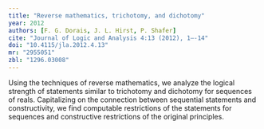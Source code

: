 ```yaml
---
title: "Reverse mathematics, trichotomy, and dichotomy"
year: 2012
authors: [F. G. Dorais, J. L. Hirst, P. Shafer]
cite: "Journal of Logic and Analysis 4:13 (2012), 1–-14"
doi: "10.4115/jla.2012.4.13"
mr: "2955051"
zbl: "1296.03008"
---
```

Using the techniques of reverse mathematics, we analyze the logical strength of statements similar to trichotomy and dichotomy for sequences of reals. Capitalizing on the connection between sequential statements and constructivity, we find computable restrictions of the statements for sequences and constructive restrictions of the original principles.
